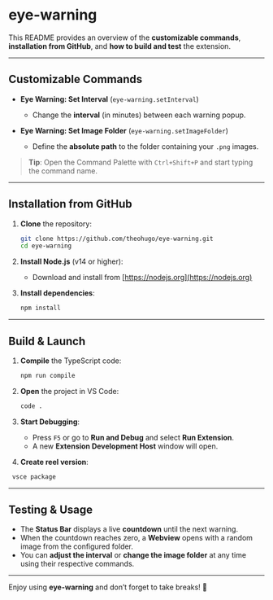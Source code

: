 # eye-warning

This README provides an overview of the **customizable commands**, **installation from GitHub**, and **how to build and test** the extension.

---

## Customizable Commands

* **Eye Warning: Set Interval** (`eye-warning.setInterval`)

  * Change the **interval** (in minutes) between each warning popup.
* **Eye Warning: Set Image Folder** (`eye-warning.setImageFolder`)

  * Define the **absolute path** to the folder containing your `.png` images.

> **Tip**: Open the Command Palette with `Ctrl+Shift+P` and start typing the command name.

---

## Installation from GitHub

1. **Clone** the repository:

   ```bash
   git clone https://github.com/theohugo/eye-warning.git
   cd eye-warning
   ```
2. **Install Node.js** (v14 or higher):

   * Download and install from [https://nodejs.org](https://nodejs.org)
3. **Install dependencies**:

   ```bash
   npm install
   ```

---

## Build & Launch

1. **Compile** the TypeScript code:

   ```bash
   npm run compile
   ```
2. **Open** the project in VS Code:

   ```bash
   code .
   ```
3. **Start Debugging**:

   * Press `F5` or go to **Run and Debug** and select **Run Extension**.
   * A new **Extension Development Host** window will open.

4. **Create reel version**:
 ```bash
  vsce package
   ```
---

## Testing & Usage

* The **Status Bar** displays a live **countdown** until the next warning.
* When the countdown reaches zero, a **Webview** opens with a random image from the configured folder.
* You can **adjust the interval** or **change the image folder** at any time using their respective commands.

---

Enjoy using **eye-warning** and don’t forget to take breaks! 🎉
